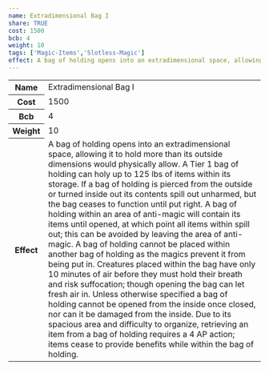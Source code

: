 ```yaml
---
name: Extradimensional Bag I
share: TRUE
cost: 1500
bcb: 4
weight: 10
tags: ['Magic-Items','Slotless-Magic']
effect: A bag of holding opens into an extradimensional space, allowing it to hold more than its outside dimensions would physically allow. A Tier 1 bag of holding can holy up to 125 lbs of items within its storage. If a bag of holding is pierced from the outside or turned inside out its contents spill out unharmed, but the bag ceases to function until put right. A bag of holding within an area of anti-magic will contain its items until opened, at which point all items within spill out; this can be avoided by leaving the area of anti-magic.  A bag of holding cannot be placed within another bag of holding as the magics prevent it from being put in.  Creatures placed within the bag have only 10 minutes of air before they must hold their breath and risk suffocation; though opening the bag can let fresh air in. Unless otherwise specified a bag of holding cannot be opened from the inside once closed, nor can it be damaged from the inside.  Due to its spacious area and difficulty to organize, retrieving an item from a bag of holding requires a 4 AP action; items cease to provide benefits while within the bag of holding.
---
```

<p><span style="overflow-x: auto;"><table><tbody><tr><th>Name</th><td>Extradimensional Bag I</td></tr><tr><th>Cost</th><td>1500</td></tr><tr><th>Bcb</th><td>4</td></tr><tr><th>Weight</th><td>10</td></tr><tr><th>Effect</th><td>A bag of holding opens into an extradimensional space, allowing it to hold more than its outside dimensions would physically allow. A Tier 1 bag of holding can holy up to 125 lbs of items within its storage. If a bag of holding is pierced from the outside or turned inside out its contents spill out unharmed, but the bag ceases to function until put right. A bag of holding within an area of anti-magic will contain its items until opened, at which point all items within spill out; this can be avoided by leaving the area of anti-magic.  A bag of holding cannot be placed within another bag of holding as the magics prevent it from being put in.  Creatures placed within the bag have only 10 minutes of air before they must hold their breath and risk suffocation; though opening the bag can let fresh air in. Unless otherwise specified a bag of holding cannot be opened from the inside once closed, nor can it be damaged from the inside.  Due to its spacious area and difficulty to organize, retrieving an item from a bag of holding requires a 4 AP action; items cease to provide benefits while within the bag of holding.</td></tr></tbody></table></span></p>